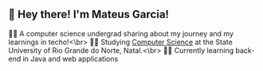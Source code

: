 
## 👋 Hey there! I'm Mateus Garcia!

👨‍💻 A computer science undergrad sharing about my journey and my learnings in techo!<\br>
🧑‍🎓 Studying [Computer Science](https://portal.uern.br/) at the State University of Rio Grande do Norte, Natal.<\br>
🧑‍💻 Currently learning back-end in Java and web applications



